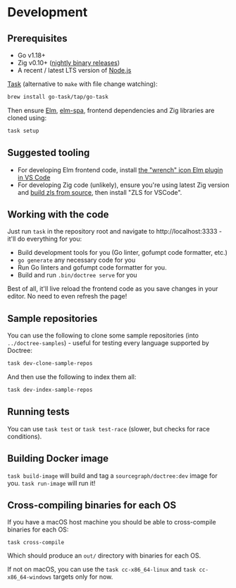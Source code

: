 # Development

## Prerequisites

* Go v1.18+
* Zig v0.10+ ([nightly binary releases](https://ziglang.org/download/))
* A recent / latest LTS version of [Node.js](https://nodejs.org/)

[Task](https://taskfile.dev/#/installation) (alternative to `make` with file change watching):

```sh
brew install go-task/tap/go-task
```

Then ensure [Elm](https://elm-lang.org/), [elm-spa](https://elm-spa.dev), frontend dependencies and Zig libraries are cloned using:

```sh
task setup
```

## Suggested tooling

* For developing Elm frontend code, install [the "wrench" icon Elm plugin in VS Code](https://marketplace.visualstudio.com/items?itemName=Elmtooling.elm-ls-vscode)
* For developing Zig code (unlikely), ensure you're using latest Zig version and [build zls from source](https://github.com/zigtools/zls#from-source), then install "ZLS for VSCode".

## Working with the code

Just run `task` in the repository root and navigate to http://localhost:3333 - it'll do everything for you:

* Build development tools for you (Go linter, gofumpt code formatter, etc.)
* `go generate` any necessary code for you
* Run Go linters and gofumpt code formatter for you.
* Build and run `.bin/doctree serve` for you

Best of all, it'll live reload the frontend code as you save changes in your editor. No need to even refresh the page!

## Sample repositories

You can use the following to clone some sample repositories (into `../doctree-samples`) - useful for testing every language supported by Doctree:

```sh
task dev-clone-sample-repos
```

And then use the following to index them all:

```sh
task dev-index-sample-repos
```

## Running tests

You can use `task test` or `task test-race` (slower, but checks for race conditions).

## Building Docker image

`task build-image` will build and tag a `sourcegraph/doctree:dev` image for you. `task run-image` will run it!

## Cross-compiling binaries for each OS

If you have a macOS host machine you should be able to cross-compile binaries for each OS:

```
task cross-compile
```

Which should produce an `out/` directory with binaries for each OS.

If not on macOS, you can use the `task cc-x86_64-linux` and `task cc-x86_64-windows` targets only for now.
